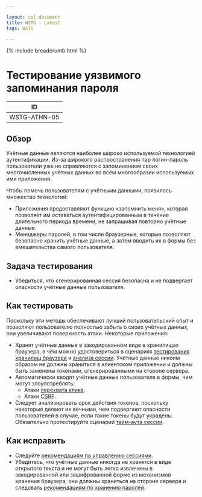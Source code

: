 ```yaml
---

layout: col-document
title: WSTG - Latest
tags: WSTG

---
```


{% include breadcrumb.html %}
# Тестирование уязвимого запоминания пароля

|ID          |
|------------|
|WSTG-ATHN-05|

## Обзор

Учётные данные являются наиболее широко используемой технологией аутентификации. Из-за широкого распространения пар логин-пароль пользователи уже не справляются с запоминанием своих многочисленных учётных данных во всём многообразии используемых ими приложений.

Чтобы помочь пользователям с учётными данными, появилось множество технологий:

- Приложения предоставляют функцию «запомнить меня», которая позволяет им оставаться аутентифицированным в течение длительного периода времени, не запрашивая повторно учётные данные.
- Менеджеры паролей, в том числе браузерные, которые позволяют безопасно хранить учётные данные, а затем вводить их в формы без вмешательства самого пользователя.

## Задача тестирования

- Убедиться, что сгенерированная сессия безопасна и не подвергает опасности учётные данные пользователя.

## Как тестировать

Поскольку эти методы обеспечивают лучший пользовательский опыт и позволяют пользователю полностью забыть о своих учётных данных, они увеличивают поверхность атаки. Некоторые приложения:

- Хранят учётные данные в закодированном виде в хранилищах браузера, в чём можно удостовериться в сценариях [тестирования хранилищ браузера](../11-Client-side_Testing/12-Testing_Browser_Storage.md) и [анализа сессии](../06-Session_Management_Testing/01-Testing_for_Session_Management_Schema.md#session-analysis). Учётные данные никоим образом не должны храниться в клиентском приложении и должны быть заменены токенами, сгенерированными на стороне сервера.
- Автоматически вводят учётные данные пользователя в формы, чем могут злоупотреблять:
    - Атаки [перехвата клика](../11-Client-side_Testing/09-Testing_for_Clickjacking.md).
    - Атаки [CSRF](../06-Session_Management_Testing/05-Testing_for_Cross_Site_Request_Forgery.md).
- Следует анализировать срок действия токенов, поскольку некоторые делают их вечными, чем подвергают опасности пользователей в случае, если такие токены будут украдены. Обязательно протестируйте сценарий [тайм-аута сессии](../06-Session_Management_Testing/07-Testing_Session_Timeout.md).

## Как исправить

- Следуйте [рекомендациям по управлению сессиями](https://cheatsheetseries.owasp.org/cheatsheets/Session_Management_Cheat_Sheet.html).
- Убедитесь, что учётные данные никогда не хранятся в виде открытого текста и не могут быть легко извлечены в закодированной или зашифрованной форме из механизмов хранения браузера; они должны храниться на стороне сервера и следовать [рекомендациям по хранению паролей](https://cheatsheetseries.owasp.org/cheatsheets/Password_Storage_Cheat_Sheet.html).
